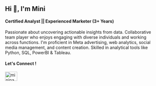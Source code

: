 <h2 align="left">Hi 👋, I'm Mini</h2>


#### Certified Analyst || Experienced Marketer (3+ Years)
Passionate about uncovering actionable insights from data. Collaborative team player who enjoys engaging with diverse individuals and working across functions. I'm proficient in Meta advertising, web analytics, social media management, and content creation. Skilled in analytical tools like Python, SQL, PowerBI & Tableau.


<h4 align="left">Let's Connect !</h4>
<p align="left">

<a href="https://www.linkedin.com/in/minipanjrath7/" target="blank"><img align="center" src="https://raw.githubusercontent.com/rahuldkjain/github-profile-readme-generator/master/src/images/icons/Social/linked-in-alt.svg" alt="minipanjrath" height="30" width="40" /></a>

<!--
**Minipanjrath7/Minipanjrath7** is a ✨ _special_ ✨ repository because its `README.md` (this file) appears on your GitHub profile.

Here are some ideas to get you started:

- 🔭 I’m currently working on ...
- 🌱 I’m currently learning ...
- 👯 I’m looking to collaborate on ...
- 🤔 I’m looking for help with ...
- 💬 Ask me about ...
- 📫 How to reach me: ...
- 😄 Pronouns: ...
- ⚡ Fun fact: ...
-->

